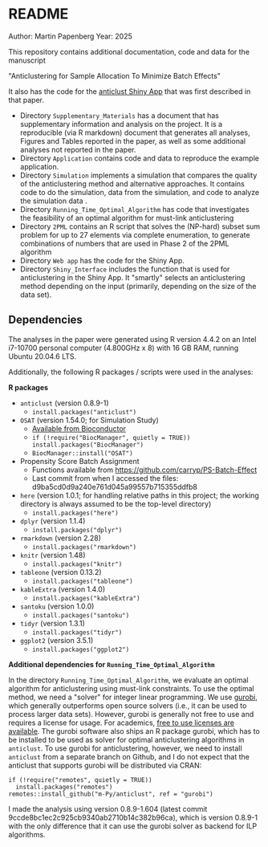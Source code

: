 # README

Author: Martin Papenberg
Year: 2025

This repository contains additional documentation, code and data for the manuscript

"Anticlustering for Sample Allocation To Minimize Batch Effects"

It also has the code for the [anticlust Shiny App](https://comphealth.ucsf.edu/app/anticlustering/) that was first described in that paper. 

- Directory `Supplementary_Materials` has a document that has supplementary information and analysis on the project. It is a reproducible (via R markdown) document that generates all analyses, Figures and Tables reported in the paper, as well as some additional analyses not reported in the paper. 
- Directory `Application` contains code and data to reproduce the example application.
- Directory `Simulation` implements a simulation that compares the quality of the anticlustering method and alternative approaches. It contains code to do the simulation, data from the simulation, and code to analyze the simulation data .
- Directory `Running_Time_Optimal_Algorithm` has code that investigates the feasibility of an optimal algorithm for must-link anticlustering
- Directory `2PML` contains an R script that solves the (NP-hard) subset sum problem for up to 27 elements via complete enumeration, to generate combinations of numbers that are used in Phase 2 of the 2PML algorithm
- Directory `Web app` has the code for the Shiny App.
- Directory `Shiny_Interface` includes the function that is used for anticlustering in the Shiny App. It "smartly" selects an anticlustering method depending on the input (primarily, depending on the size of the data set). 

## Dependencies

The analyses in the paper were generated using R version 4.4.2 on an Intel i7-10700 personal computer (4.800GHz x 8) with 16 GB RAM, running Ubuntu 20.04.6 LTS.

Additionally, the following R packages / scripts were used in the analyses:

**R packages**

- `anticlust` (version 0.8.9-1)
  * `install.packages("anticlust")`
- `OSAT` (version 1.54.0; for Simulation Study)
  * [Available from Bioconductor](https://bioconductor.org/packages/release/bioc/html/OSAT.html)
  * `if (!require("BiocManager", quietly = TRUE)) install.packages("BiocManager")`
  * `BiocManager::install("OSAT")`
- Propensity Score Batch Assignment
  * Functions available from https://github.com/carryp/PS-Batch-Effect
  * Last commit from when I accessed the files: d9ba5cd0d9a240e761d045a99557b715355ddfb8
- `here` (version 1.0.1; for handling relative paths in this project; the working directory is always assumed to be the top-level directory)
  * `install.packages("here")`
- `dplyr` (version 1.1.4)
  * `install.packages("dplyr")` 
- `rmarkdown` (version 2.28)
  * `install.packages("rmarkdown")` 
- `knitr` (version 1.48)
  * `install.packages("knitr")` 
- `tableone` (version 0.13.2)
  * `install.packages("tableone")` 
- `kableExtra` (version 1.4.0)
  * `install.packages("kableExtra")` 
- `santoku` (version 1.0.0)
  * `install.packages("santoku")` 
- `tidyr` (version 1.3.1)
  * `install.packages("tidyr")` 
- `ggplot2` (version 3.5.1)
  * `install.packages("ggplot2")` 

**Additional dependencies for `Running_Time_Optimal_Algorithm`**

In the directory `Running_Time_Optimal_Algorithm`, we evaluate an optimal algorithm for anticlustering using must-link constraints. To use the optimal method, we need a "solver" for integer linear programming. We use [gurobi](https://www.gurobi.com/), which generally outperforms open source solvers (i.e., it can be used to process larger data sets). However, gurobi is generally not free to use and requires a license for usage. For academics, [free to use licenses are available](https://www.gurobi.com/academia/academic-program-and-licenses/). The gurobi software also ships an R package gurobi, which has to be installed to be used as solver for optimal anticlustering algorithms in `anticlust`. To use gurobi for anticlustering, however, we need to install `anticlust` from a separate branch on Github, and I do not expect that the anticlust that supports gurobi will be distributed via CRAN:

```
if (!require("remotes", quietly = TRUE)) 
  install.packages("remotes")
remotes::install_github("m-Py/anticlust", ref = "gurobi")
```

I made the analysis using version 0.8.9-1.604 (latest commit 9ccde8bc1ec2c925cb9340ab2710b14c382b96ca), which is version 0.8.9-1 with the only difference that it can use the gurobi solver as backend for ILP algorithms.

